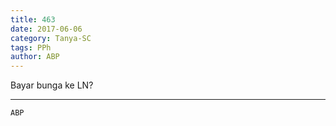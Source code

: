 ```yaml
---
title: 463
date: 2017-06-06
category: Tanya-SC
tags: PPh
author: ABP
---
```


Bayar bunga ke LN?

---



`ABP`
